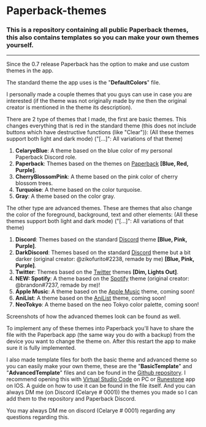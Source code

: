 # Paperback-themes
### This is a repository containing all public Paperback themes, this also contains templates so you can make your own themes yourself.

---

Since the 0.7 release Paperback has the option to make and use custom themes in the app.

The standard theme the app uses is the "**DefaultColors**" file.

I personally made a couple themes that you guys can use in case you are interested (if the theme was not originally made by me then the original creator is mentioned in the theme its description).

There are 2 type of themes that I made, the first are basic themes.
This changes everything that is red in the standard theme (this does not include buttons which have destructive functions (like "Clear")):
(All these themes support both light and dark mode)
("[...]": All variations of that theme)

1) **CelaryeBlue**: A theme based on the blue color of my personal Paperback Discord role.
2) **Paperback**: Themes based on the themes on [Paperback](https://Paperback.moe) **[Blue, Red, Purple]**.
3) **CherryBlossomPink**: A theme based on the pink color of cherry blossom trees.
4) **Turquoise**: A theme based on the color turquoise.
5) **Gray**: A theme based on the color gray.

The other type are advanced themes.
These are themes that also change the color of the foreground, background, text and other elements:
(All these themes support both light and dark mode)
("[...]": All variations of that theme)

1) **Discord**: Themes based on the standard [Discord](https://discord.com/) theme **[Blue, Pink, Purple]**.
2) **DarkDiscord**: Themes based on the standard [Discord](https://discord.com/) theme but a bit darker (original creator: @zikofurito#2238, remade by me) **[Blue, Pink, Purple]**.
3) **Twitter**: Themes based on the [Twitter](https://twitter.com/) themes **[Dim, Lights Out]**.
4) **NEW: Spotify**: A theme based on the [Spotify](https://www.spotify.com/) theme (original creator: @brandon#7237, remade by me)!
5) **Apple Music**: A theme based on the [Apple Music](https://music.apple.com/) theme, coming soon!
6) **AniList**: A theme based on the [AniList](https://anilist.co/) theme, coming soon!
7) **NeoTokyo**: A theme based on the neo Tokyo color palette, coming soon!

Screenshots of how the advanced themes look can be found as well.

To implement any of these themes into Paperback you'll have to share the file with the Paperback app (the same way you do with a backup) from the device you want to change the theme on. After this restart the app to make sure it is fully implemented.

I also made template files for both the basic theme and advanced theme so you can easily make your own theme, these are the "**BasicTemplate**" and "**AdvancedTemplate**" files and can be found in the [Github repository](https://github.com/Celarye/Paperback-themes). I recommend opening this with [Virtual Studio Code](https://code.visualstudio.com/) on PC or [Runestone](https://apps.apple.com/gb/app/runestone-text-editor/id1548193893) app on IOS. A guide on how to use it can be found in the file itself. And you can always DM me (on Discord (Celarye # 0001)) the themes you made so I can add them to the repository and Paperback Discord.

You may always DM me on discord (Celarye # 0001) regarding any questions regarding this.